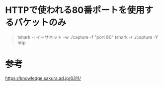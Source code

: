 # HTTPで使われる80番ポートを使用するパケットのみ
>tshark -i イーサネット -w ./capture -f "port 80"
>tshark -r ./capture -Y http

# 参考
https://knowledge.sakura.ad.jp/6311/
